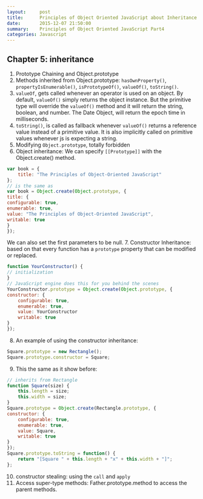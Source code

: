 ```yaml
---
layout:     post
title:      Principles of Object Oriented JavaScript about Inheritance
date:       2015-12-07 21:50:00
summary:    Principles of Object Oriented JavaScript Part4
categories: Javascript
---
```


## Chapter 5: inheritance
1. Prototype Chaining and Object.prototype
2. Methods inherited from Object.prototype: `hasOwnProperty()`, `propertyIsEnumerable()`, `isPrototypeOf()`, `valueOf()`, `toString()`.
3. `valueOf`, gets called whenever an operator is used on an object. By default, `valueOf()` simply returns the object instance.  But the primitive type will override the `valueOf()` method and it will return the string, boolean, and number. The Date Object, will return the epoch time in milliseconds.
4. `toString()`, is called as fallback whenever `valueOf()` returns a reference value instead of a primitive value. It is also implicitly called on primitive values whenever js is expecting a string. 
5. Modifying `Object.prototype`, totally forbidden
6. Object inheritance: We can specify `[[Prototype]]` with the Object.create() method.
```js
var book = {
    title: "The Principles of Object-Oriented JavaScript"
};
// is the same as
var book = Object.create(Object.prototype, {
title: {
configurable: true,
enumerable: true,
value: "The Principles of Object-Oriented JavaScript",
writable: true
}
});
```
We can also set the first parameters to be null.
7. Constructor Inheritance: based on that every function has a `prototype` property that can be modified or replaced. 
```js
function YourConstructor() {
// initialization
}
// JavaScript engine does this for you behind the scenes
YourConstructor.prototype = Object.create(Object.prototype, {
constructor: {
    configurable: true,
    enumerable: true,
    value: YourConstructor
    writable: true
}
});
```
8. An example of using the constructor inheritance:
```js
Square.prototype = new Rectangle();
Square.prototype.constructor = Square;
```
9. This the same as it show before:
```js
// inherits from Rectangle
function Square(size) {
    this.length = size;
    this.width = size;
}
Square.prototype = Object.create(Rectangle.prototype, {
constructor: {
    configurable: true,
    enumerable: true,
    value: Square,
    writable: true
}
});
Square.prototype.toString = function() {
    return "[Square " + this.length + "x" + this.width + "]";
};
```
10. constructor stealing: using the `call` and `apply`
11. Access super-type methods: Father.prototype.method to access the parent methods.